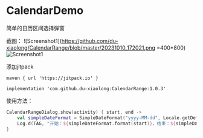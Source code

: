 # CalendarDemo
简单的日历区间选择弹窗

截图：
![Screenshot1](https://github.com/du-xiaolong/CalendarRange/blob/master/20231010_172021.png =400*800)
![Screenshot1](https://github.com/du-xiaolong/CalendarRange/blob/master/20231010_172014.png)

添加jitpack
```
maven { url 'https://jitpack.io' }
```

```
implementation 'com.github.du-xiaolong:CalendarRange:1.0.3'
```


使用方法：
```kotlin
CalendarRangeDialog.show(activity) { start, end ->
    val simpleDateFormat = SimpleDateFormat("yyyy-MM-dd", Locale.getDefault())
    Log.d(TAG, "开始：${simpleDateFormat.format(start)}，结束：${simpleDateFormat.format(end)}")
}
```
